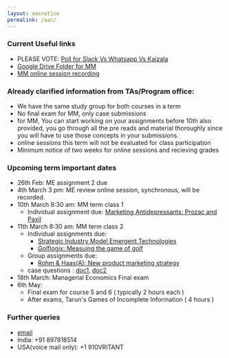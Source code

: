 ```yaml
---
layout: aacnotice
permalink: /aac/
---
```


### Current Useful links
* PLEASE VOTE: [Poll for Slack Vs Whatsapp Vs Kaizala](https://goo.gl/forms/etOpHL68CZ1CHhYi2)
* [Google Drive Folder for MM](https://drive.google.com/drive/u/1/folders/1t62DxOwz29JI-ZxDRM4vmW9g_jMTu_B7)
* [MM online session recording](https://drive.google.com/drive/folders/1c8bgQcd2eM5P920bb5VRI0JZoG3gLtQC)

### Already clarified information from TAs/Program office:
* We have the same study group for both courses in a term
* No final exam for MM, only case submissions
* for MM, You can start working on your assignments before 10th also provided, you go through all the pre reads and material thoroughly since you will have to use those concepts in your submissions.
* online sessions this term will not be evaluated for class participation
* Minimum notice of two weeks for online sessions and recieving grades

### Upcoming term important dates
* 26th Feb: ME assignment 2 due
* 4th March 3 pm: ME review online session, synchronous, will be recorded.
* 10th March 8:30 am: MM term class 1
  * Individual assignment due: [Marketing Antidepressants: Prozac and Paxil](http://lms2.exchange.isb.edu/pluginfile.php/132057/mod_folder/content/0/8%20-%20Marketing%20Antidepressants%20Prozac%20and%20Paxil.pdf?forcedownload=1)
* 11th March 8:30 am: MM term class 2
  * Individual assignments due:
    * [Strategic Industry Model Emergent Technologies](http://lms2.exchange.isb.edu/pluginfile.php/132057/mod_folder/content/0/13%20-%20Strategic%20Industry%20Model%20Emergent%20Technologies.pdf?forcedownload=1)
    * [Golflogix: Measuing the game of golf](http://lms2.exchange.isb.edu/pluginfile.php/132057/mod_folder/content/0/15%20-%20Golflogix%20Measuring%20the%20Game%20of%20Golf.pdf?forcedownload=1)
  * Group assignments due:
    * [Rohm & Haas(A): New product marketing strategy](http://lms2.exchange.isb.edu/pluginfile.php/132057/mod_folder/content/0/17%20-%20%20Rohm%20%20Haas%20%28A%29%20%20New%20Product%20Marketing%20Strategy.pdf?forcedownload=1)
  * case questions : [doc1](http://lms2.exchange.isb.edu/mod/resource/view.php?id=53377), [doc2](http://lms2.exchange.isb.edu/mod/resource/view.php?id=53467)
* 18th March: Managerial Economics Final exam
* 6th May:
  * Final exam for course 5 and 6 ( typically 2 hours each )
  * After exams, Tarun's Games of Incomplete Information ( 4 hours )

### Further queries
 * [email](mailto:vritant_jain2019@pgppro.isb.edu) 
 * India: +91 897818514
 * USA(voice mail only): +1 910VRITANT
